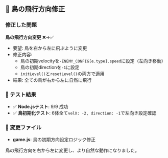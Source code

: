 ## 🔧 鳥の飛行方向修正

### 修正した問題

**鳥の飛行方向変更** ❌→✅
- 要望: 鳥を右から左に飛ぶように変更
- 修正内容:
  - 鳥の初期velocityを`-ENEMY_CONFIG[e.type].speed`に設定（左向き移動）
  - 鳥の初期directionを`-1`に設定
  - `initLevel()`と`resetLevel()`の両方で適用
- 結果: 全ての鳥が右から左に自然に飛行

### 🧪 テスト結果
- ✅ **Node.jsテスト**: 9/9 成功
- ✅ **鳥初期化テスト**: 6体全て`velX: -2, direction: -1`で左向き設定確認

### 📁 変更ファイル
- **game.js**: 鳥の初期方向設定ロジック修正

鳥の飛行方向を右から左に変更し、より自然な動作になりました。
